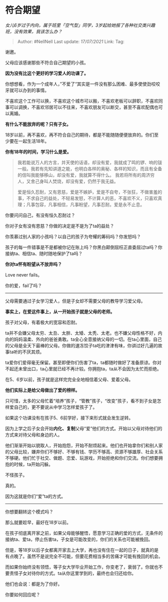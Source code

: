 # 符合期望
*女儿6岁过于内向，属于班里「空气型」同学，3岁起给她报了各种社交类兴趣班，没有效果，我该怎么办？*

> Author: #NellNell
> Last update: *17/07/2021*
> Link:
> Tag:

谢邀。

父母应该感谢那些不符合自己期望的小孩。

**因为没有比这个更好的学习爱人的功课了。**

你想想看，作为一个成年人，”不爱了“其实是一件没有那么困难、最多使使劲咬咬牙就可以办到的事情。

不喜欢这个工作可以换，不喜欢这个城市可以搬，不喜欢老板可以辞职，不喜欢同事可以调换，不喜欢邻居可以不往来，不喜欢朋友可以断交，甚至不喜欢配偶也可以离婚。

**有什么不能放弃的呢？只有子女。**

18岁以前，再不喜欢，再不符合自己的期待，都是不能随随便便放弃的。你们至少要在一起生活18年。

**你有18年的时间，学习什么是爱。**

> 我若能说万人的方言，并天使的话语，却没有爱，我就成了鸣的锣、响的钹一般。我若有先知讲道之能，也明白各样的奥秘、各样的知识，而且有全备的信叫我能够移山，却没有爱，我就算不得什么。 我若将所有的周济穷人，又舍己身叫人焚烧，却没有爱，仍然于我无益。
>
> 爱是恒久忍耐，又有恩慈，爱是不嫉妒，爱是不自夸，不张狂，不做害羞的事，不求自己的益处，不轻易发怒，不计算人的恶，不喜欢不义，只喜欢真理；凡事包容，凡事相信，凡事盼望，凡事忍耐。爱是永不止息。

你要问问自己，有没有恒久忍耐过？

你对子女有没有恩慈？你做的决定是不是为了ta的益处？

你羡慕过别人家的小孩吗？以自己的孩子为夸耀的筹码吗？你发怒吗？

孩子的每一件错事是不是都被你记在账上吗？你黑白颠倒屈枉正直委屈过ta吗？你接纳ta、相信ta、随时随地保护了ta吗？

**你对ta怀有盼望从不放弃吗？**

Love never fails。

你的爱，fail了吗？

---

父母需要通过子女学习爱人，但是子女却不需要父母的教导学习爱父母。

**事实上，在爱这件事上，从一开始孩子就是父母的老师。**

孩子对父母，有着极大的宽容和忍耐。

ta并不会嫌父母太穷、太丑、太胖、太矮、太秃、太老。也不嫌父母性格不好，内向的妈妈温柔、外向的爸爸勇敢。ta全心全意接纳父母的一切。在ta心里面，自己的父母是全天下最棒的父母。你做的速冻饺子ta吃的津津有味，你讲过好几遍的故事ta听的不厌其烦。

ta爱你们爱得毫无保留。甚至即便你们伤害了ta，ta都随时做好了准备原谅。你对不起还未曾出口，ta心里就已经不再计较。你拥抱ta，ta从不会因为太忙而拒绝。

在5、6岁以前，孩子就是这样完完全全地相信着父母、爱着父母。

**他们实际上是给父母做出了爱的榜样。**

只可惜，太多的父母忙着“培养”孩子，“管教”孩子，“改变”孩子，看不到子女是怎样爱自己的，更不要说从中学习怎样爱孩子了。

如果这个功课没有在孩子5、6前学好，接下来形式就会发生逆转。

因为上学之后子女会开始**内化、复制**父母“爱”他们的方式。开始以父母对待他们的方式来对待父母和身边的人。

他们渐渐开始以貌取人，开始抱怨，开始不耐烦起来。他们也开始拿你们和别人家的父母比较，嫌弃你们不够好、不够有钱、学历不够高、资源不够雄厚、社会关系不够硬。他们忙于社交、做题、恋爱、玩游戏，开始拒绝和你们交流。你们想要拥抱的时候，ta开始闪躲。

不怪孩子。

真的。

因为这就是你们“爱”ta的方式。

---

你想要翻转这个模式吗？

那么就要趁早，最好在18岁以前。

在孩子彻底离开家之前，如果父母能够醒悟，愿意学习正确的爱的方式，无条件的接纳ta、爱ta，停止伤害ta，子女是可能改变的，你们的关系也可能被挽回。

但是，等18岁以后子女都离开家去上大学，再也没有住在一起的日子，就真的是有点晚了。虽然不是说完全不可能，但要花费相当多的苦痛才可能有挽回的机会。

而如果你始终没有领悟，等子女大学毕业开始工作，你变老了，衰弱了。你就也不要责怪子女对待你的方式。ta从你这里学到的，最终也会归还给你。

他们也会说：都是为了你好。

你要如何回应呢？
